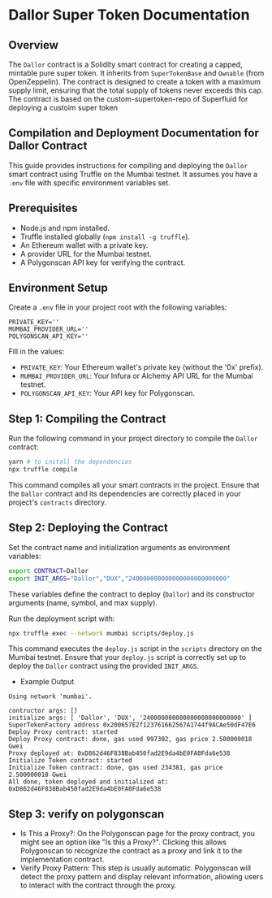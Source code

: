# Dallor Super Token Documentation

## Overview

The `Dallor` contract is a Solidity smart contract for creating a capped, mintable pure super token. It inherits from `SuperTokenBase` and `Ownable` (from OpenZeppelin). The contract is designed to create a token with a maximum supply limit, ensuring that the total supply of tokens never exceeds this cap.
The contract is based on the custom-supertoken-repo of Superfluid for deploying a custoim super token

## Compilation and Deployment Documentation for Dallor Contract

This guide provides instructions for compiling and deploying the `Dallor` smart contract using Truffle on the Mumbai testnet. It assumes you have a `.env` file with specific environment variables set.

## Prerequisites

- Node.js and npm installed.
- Truffle installed globally (`npm install -g truffle`).
- An Ethereum wallet with a private key.
- A provider URL for the Mumbai testnet.
- A Polygonscan API key for verifying the contract.

## Environment Setup

Create a `.env` file in your project root with the following variables:

```plaintext
PRIVATE_KEY=''
MUMBAI_PROVIDER_URL=''
POLYGONSCAN_API_KEY=''
```

Fill in the values:

- `PRIVATE_KEY`: Your Ethereum wallet's private key (without the '0x' prefix).
- `MUMBAI_PROVIDER_URL`: Your Infura or Alchemy API URL for the Mumbai testnet.
- `POLYGONSCAN_API_KEY`: Your API key for Polygonscan.

## Step 1: Compiling the Contract

Run the following command in your project directory to compile the `Dallor` contract:

```bash
yarn # to install the dependencies
npx truffle compile
```

This command compiles all your smart contracts in the project. Ensure that the `Dallor` contract and its dependencies are correctly placed in your project's `contracts` directory.

## Step 2: Deploying the Contract

Set the contract name and initialization arguments as environment variables:

```bash
export CONTRACT=Dallor
export INIT_ARGS="Dallor","DUX","240000000000000000000000000"
```

These variables define the contract to deploy (`Dallor`) and its constructor arguments (name, symbol, and max supply).

Run the deployment script with:

```bash
npx truffle exec --network mumbai scripts/deploy.js
```

This command executes the `deploy.js` script in the `scripts` directory on the Mumbai testnet. Ensure that your `deploy.js` script is correctly set up to deploy the `Dallor` contract using the provided `INIT_ARGS`.

- Example Output

```
Using network 'mumbai'.

contructor args: []
initialize args: [ 'Dallor', 'DUX', '240000000000000000000000000' ]
SuperTokenFactory address 0x200657E2f123761662567A1744f9ACAe50dF47E6
Deploy Proxy contract: started
Deploy Proxy contract: done, gas used 997302, gas price 2.500000018 Gwei
Proxy deployed at: 0xD862d46F838Bab450fad2E9da4bE0FA0Fda6e538
Initialize Token contract: started
Initialize Token contract: done, gas used 234381, gas price 2.500000018 Gwei
All done, token deployed and initialized at: 0xD862d46F838Bab450fad2E9da4bE0FA0Fda6e538
```

## Step 3: verify on polygonscan

- Is This a Proxy?: On the Polygonscan page for the proxy contract, you might see an option like "Is this a Proxy?". Clicking this allows Polygonscan to recognize the contract as a proxy and link it to the implementation contract.
- Verify Proxy Pattern: This step is usually automatic. Polygonscan will detect the proxy pattern and display relevant information, allowing users to interact with the contract through the proxy.
